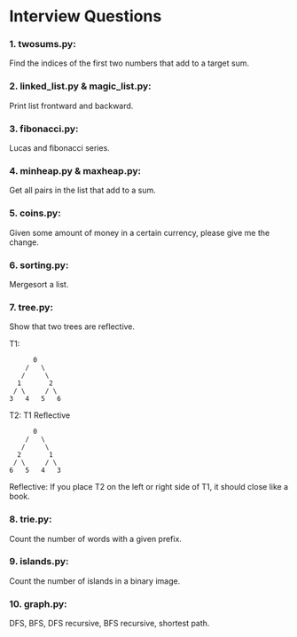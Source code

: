 # Interview Questions

### 1. twosums.py:
Find the indices of the first two numbers that add to a target sum.

### 2. linked_list.py & magic_list.py:
Print list frontward and backward.

### 3. fibonacci.py:
Lucas and fibonacci series.

### 4. minheap.py & maxheap.py:
Get all pairs in the list that add to a sum.

### 5. coins.py:
Given some amount of money in a certain currency, please give me the change.

### 6. sorting.py:
Mergesort a list.

### 7. tree.py:
Show that two trees are reflective.

T1:

          0
        /   \
       /     \
      1       2
     / \     / \
    3   4   5   6


T2: T1 Reflective

          0
        /   \
       /     \
      2       1
     / \     / \
    6   5   4   3
    
Reflective: If you place T2 on the left or right side of T1, it should close like a book.

### 8.  trie.py:
Count the number of words with a given prefix.

### 9. islands.py:
Count the number of islands in a binary image.

### 10. graph.py:
DFS, BFS, DFS recursive, BFS recursive, shortest path.
